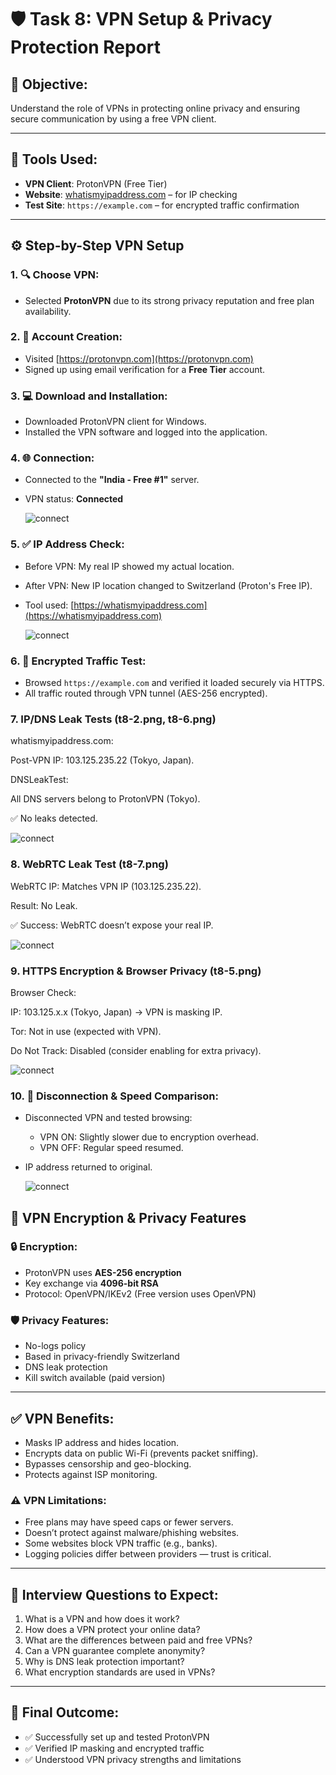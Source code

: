 # 🛡️ Task 8: VPN Setup & Privacy Protection Report

## 🎯 Objective:
Understand the role of VPNs in protecting online privacy and ensuring secure communication by using a free VPN client.

---

## 🧰 Tools Used:
- **VPN Client**: ProtonVPN (Free Tier)
- **Website**: [whatismyipaddress.com](https://whatismyipaddress.com) – for IP checking
- **Test Site**: `https://example.com` – for encrypted traffic confirmation

---

## ⚙️ Step-by-Step VPN Setup

### 1. 🔍 Choose VPN:
- Selected **ProtonVPN** due to its strong privacy reputation and free plan availability.

### 2. 📝 Account Creation:
- Visited [https://protonvpn.com](https://protonvpn.com)
- Signed up using email verification for a **Free Tier** account.

### 3. 💻 Download and Installation:
- Downloaded ProtonVPN client for Windows.
- Installed the VPN software and logged into the application.

### 4. 🌐 Connection:
- Connected to the **"India - Free #1"** server.
- VPN status: **Connected**

  ![connect]()

### 5. ✅ IP Address Check:
- Before VPN: My real IP showed my actual location.
- After VPN: New IP location changed to Switzerland (Proton's Free IP).
- Tool used: [https://whatismyipaddress.com](https://whatismyipaddress.com)

  ![connect]()

### 6. 🔐 Encrypted Traffic Test:
- Browsed `https://example.com` and verified it loaded securely via HTTPS.
- All traffic routed through VPN tunnel (AES-256 encrypted).

### 7. IP/DNS Leak Tests (t8-2.png, t8-6.png)
whatismyipaddress.com:

Post-VPN IP: 103.125.235.22 (Tokyo, Japan).

DNSLeakTest:

All DNS servers belong to ProtonVPN (Tokyo).

✅ No leaks detected.

  ![connect]()

### 8. WebRTC Leak Test (t8-7.png)
WebRTC IP: Matches VPN IP (103.125.235.22).

Result: No Leak.

✅ Success: WebRTC doesn’t expose your real IP.

  ![connect]()

### 9. HTTPS Encryption & Browser Privacy (t8-5.png)
Browser Check:

IP: 103.125.x.x (Tokyo, Japan) → VPN is masking IP.

Tor: Not in use (expected with VPN).

Do Not Track: Disabled (consider enabling for extra privacy).

  ![connect]()

### 10. 🔄 Disconnection & Speed Comparison:
- Disconnected VPN and tested browsing:
  - VPN ON: Slightly slower due to encryption overhead.
  - VPN OFF: Regular speed resumed.
- IP address returned to original.

  ![connect]()


## 🔐 VPN Encryption & Privacy Features

### 🔒 Encryption:
- ProtonVPN uses **AES-256 encryption**
- Key exchange via **4096-bit RSA**
- Protocol: OpenVPN/IKEv2 (Free version uses OpenVPN)

### 🛡️ Privacy Features:
- No-logs policy
- Based in privacy-friendly Switzerland
- DNS leak protection
- Kill switch available (paid version)

---

## ✅ VPN Benefits:
- Masks IP address and hides location.
- Encrypts data on public Wi-Fi (prevents packet sniffing).
- Bypasses censorship and geo-blocking.
- Protects against ISP monitoring.

### ⚠️ VPN Limitations:
- Free plans may have speed caps or fewer servers.
- Doesn’t protect against malware/phishing websites.
- Some websites block VPN traffic (e.g., banks).
- Logging policies differ between providers — trust is critical.

---

## 📘 Interview Questions to Expect:

1. What is a VPN and how does it work?
2. How does a VPN protect your online data?
3. What are the differences between paid and free VPNs?
4. Can a VPN guarantee complete anonymity?
5. Why is DNS leak protection important?
6. What encryption standards are used in VPNs?

---

## 🏁 Final Outcome:
- ✅ Successfully set up and tested ProtonVPN
- ✅ Verified IP masking and encrypted traffic
- ✅ Understood VPN privacy strengths and limitations


